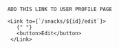            ADD THIS LINK TO USER PROFILE PAGE
           
           <Link to={`/snacks/${id}/edit`}>
              {" "}
              <button>Edit</button>
            </Link>